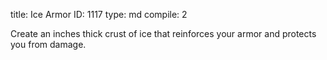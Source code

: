 title:          Ice Armor
ID:             1117
type:           md
compile:        2



Create an inches thick crust of ice that reinforces your armor and protects you from damage.